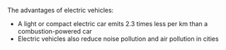 The advantages of electric vehicles:

- A light or compact electric car emits 2.3 times less per km than a combustion-powered car
- Electric vehicles also reduce noise pollution and air pollution in cities
